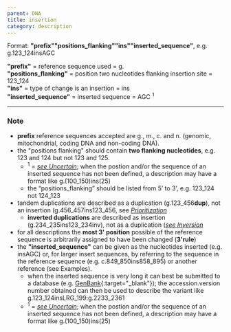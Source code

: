 ```yaml
---
parent: DNA
title: insertion
category: description
---
```


Format: **"prefix""positions_flanking""ins""inserted_sequence"**,  e.g. g.123\_124insAGC

**"prefix"**  =  reference sequence used  =  g.<br>
**"positions_flanking"**  =  position two nucleotides flanking insertion site  =  123\_124<br>
**"ins"**  =  type of change is an insertion  =  ins<br> 
**"inserted_sequence"**  =  inserted sequence  =  AGC <sup>1</sup>

---

### Note

*	**prefix** reference sequences accepted are g., m., c. and n. (genomic, mitochondrial, coding DNA and non-coding DNA).
*	the "positions flanking" should contain **two flanking nucleotides**, e.g. 123 and 124 but not 123 and 125.
	*	<sup>1</sup> = [_see Uncertain_](/recommendations/uncertain/); when the postion and/or the sequence of an inserted sequence has not been defined, a description may have a format like g.(100_150)ins(25)
	*	the “positions_flanking” should be listed from 5’ to 3’, e.g. 123_124 not 124_123
*	tandem duplications are described as a duplication (g.123\_456**dup**), not an insertion (g.456\_457ins123\_456, see [_Prioritization_](/recommendations/general/)
	*	**inverted duplications** are described as insertion (g.234\_235ins123\_234inv), not as a duplication ([_see Inversion_](/recommendations/DNA/variant/inversion)
*	for all descriptions the **most 3' position** possible of the reference sequence is arbitrarily assigned to have been changed (**3'rule**)
*	the **"inserted_sequence"** can be given as the nucleotides inserted (e.g. insAGC) or, for larger insert sequences, by referring to the sequence in the reference sequence (e.g. c.849_850ins858_895) or another reference (see Examples).
	*	when the inserted sequence is very long it can best be submitted to a database (e.g. [GenBank](http://www.ncbi.nlm.nih.gov/genbank/submit/){:target="\_blank"}); the accession.version number obtained can then be used to describe the variant like g.123\_124insLRG\_199:g.2233\_2361
	*	<sup>1</sup> = [_see Uncertain_](/recommendations/uncertain/); when the postion and/or the sequence of an inserted sequence has not been defined, a description may have a format like g.(100_150)ins(25) 
